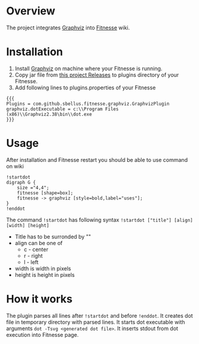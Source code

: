 # Overview

The project integrates [Graphviz](http://www.graphviz.org/) into [Fitnesse](http://www.fitnesse.org/) wiki.

# Installation

1. Install [Graphviz](http://www.graphviz.org/Download.php) on machine where your Fitnesse is running.
2. Copy jar file from [this project Releases](https://github.com/sbellus/fitnesse-graphviz-plugin/releases) to plugins directory of your Fitnesse.
3. Add following lines to plugins.properties of your Fitnesse
```
{{{
Plugins = com.github.sbellus.fitnesse.graphviz.GraphvizPlugin
graphviz.dotExecutable = c:\\Program Files (x86)\\Graphviz2.38\bin\\dot.exe 
}}} 
```

# Usage

After installation and Fitnesse restart you should be able to use command on wiki
```
!startdot
digraph G {
	size ="4,4";
	fitnesse [shape=box];
    fitnesse -> graphviz [style=bold,label="uses"];
}
!enddot
```

The command ```!startdot``` has following syntax ```!startdot ["title"] [align] [width] [height]```
* Title has to be surronded by "" 
* align can be one of
  * c - center
  * r - right
  * l - left
* width is width in pixels 
* height is height in pixels

# How it works

The plugin parses all lines after ```!startdot``` and before ```!enddot```.
It creates dot file in temporary directory with parsed lines.
It starts dot executable with arguments ```dot -Tsvg <generated dot file>```.
It inserts stdout from dot execution into Fitnesse page.   